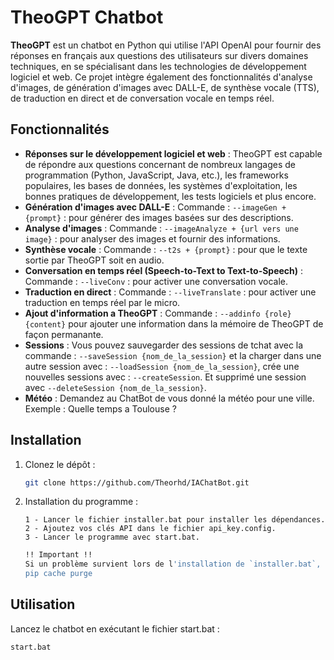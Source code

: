 # TheoGPT Chatbot

**TheoGPT** est un chatbot en Python qui utilise l'API OpenAI pour fournir des réponses en français aux questions des utilisateurs sur divers domaines techniques, en se spécialisant dans les technologies de développement logiciel et web. Ce projet intègre également des fonctionnalités d'analyse d'images, de génération d'images avec DALL-E, de synthèse vocale (TTS), de traduction en direct et de conversation vocale en temps réel.

## Fonctionnalités

- **Réponses sur le développement logiciel et web** : TheoGPT est capable de répondre aux questions concernant de nombreux langages de programmation (Python, JavaScript, Java, etc.), les frameworks populaires, les bases de données, les systèmes d'exploitation, les bonnes pratiques de développement, les tests logiciels et plus encore.
- **Génération d'images avec DALL-E** : Commande : `--imageGen + {prompt}` : pour générer des images basées sur des descriptions.
- **Analyse d'images** : Commande : `--imageAnalyze + {url vers une image}` : pour analyser des images et fournir des informations.
- **Synthèse vocale** : Commande : `--t2s + {prompt}` : pour que le texte sortie par TheoGPT soit en audio.
- **Conversation en temps réel (Speech-to-Text to Text-to-Speech)** : Commande : `--liveConv` : pour activer une conversation vocale.
- **Traduction en direct** : Commande : `--liveTranslate` : pour activer une traduction en temps réel par le micro.
- **Ajout d'information a TheoGPT** : Commande : `--addinfo {role} {content}` pour ajouter une information dans la mémoire de TheoGPT de façon permanante.
- **Sessions** : Vous pouvez sauvegarder des sessions de tchat avec la commande : `--saveSession {nom_de_la_session}` et la charger dans une autre session avec : `--loadSession {nom_de_la_session}`, crée une nouvelles sessions avec : `--createSession`. Et supprimé une session avec `--deleteSession {nom_de_la_session}`.
- **Météo** : Demandez au ChatBot de vous donné la météo pour une ville. Exemple : Quelle temps a Toulouse ?

## Installation

1. Clonez le dépôt :
    ```bash
    git clone https://github.com/Theorhd/IAChatBot.git
    ```

2. Installation du programme :
    ```text
    1 - Lancer le fichier installer.bat pour installer les dépendances.
    2 - Ajoutez vos clés API dans le fichier api_key.config.
    3 - Lancer le programme avec start.bat.
    ```
    ```bash
    !! Important !!
    Si un problème survient lors de l'installation de `installer.bat`, effectuez les commandes suivantes dans PowerShell :
    pip cache purge
    ```

## Utilisation

Lancez le chatbot en exécutant le fichier start.bat :

```bash
start.bat
```
